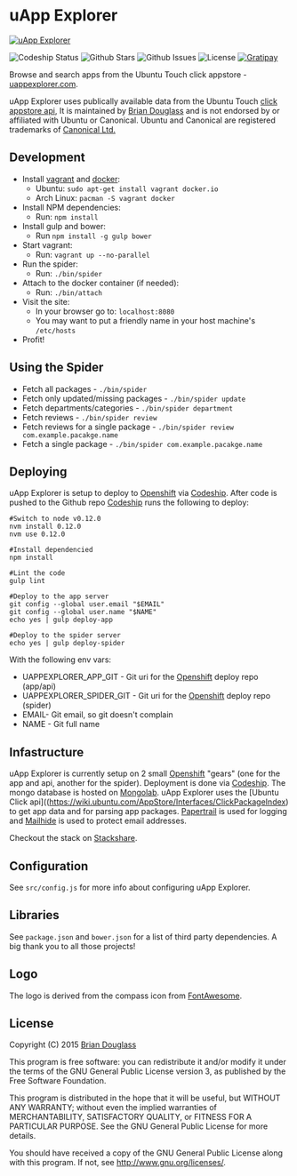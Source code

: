 # uApp Explorer #

[ ![uApp Explorer](https://uappexplorer.com/img/app-logo.png)](https://uappexplorer.com/)

![Codeship Status](https://img.shields.io/codeship/6a279da0-64a5-0132-af74-0639b0c195d6/master.svg)
![Github Stars](https://img.shields.io/github/stars/bhdouglass/uappexplorer.svg)
![Github Issues](https://img.shields.io/github/issues-raw/bhdouglass/uappexplorer.svg)
![License](https://img.shields.io/github/license/bhdouglass/uappexplorer.svg)
[ ![Gratipay](https://img.shields.io/gratipay/bhdouglass.svg) ](https://gratipay.com/bhdouglass/)

Browse and search apps from the Ubuntu Touch click appstore -
[uappexplorer.com](https://uappexplorer.com/).

uApp Explorer uses publically available data from the Ubuntu Touch
[click appstore api](https://wiki.ubuntu.com/AppStore/Interfaces/ClickPackageIndex),
It is maintained by [Brian Douglass](http://bhdouglass.com) and is not
endorsed by or affiliated with Ubuntu or Canonical. Ubuntu and Canonical are
registered trademarks of [Canonical Ltd.](http://www.canonical.com/)

## Development ##

* Install [vagrant](http://vagrantup.com/) and [docker](https://www.docker.com/):
    * Ubuntu: `sudo apt-get install vagrant docker.io`
    * Arch Linux: `pacman -S vagrant docker`
* Install NPM dependencies:
    * Run: `npm install`
* Install gulp and bower:
    * Run `npm install -g gulp bower`
* Start vagrant:
    * Run: `vagrant up --no-parallel`
* Run the spider:
    * Run: `./bin/spider`
* Attach to the docker container (if needed):
    * Run: `./bin/attach`
* Visit the site:
    * In your browser go to: `localhost:8080`
    * You may want to put a friendly name in your host machine's `/etc/hosts`
* Profit!

## Using the Spider ##

* Fetch all packages - `./bin/spider`
* Fetch only updated/missing packages - `./bin/spider update`
* Fetch departments/categories - `./bin/spider department`
* Fetch reviews - `./bin/spider review`
* Fetch reviews for a single package - `./bin/spider review com.example.pacakge.name`
* Fetch a single package - `./bin/spider com.example.pacakge.name`

## Deploying ##

uApp Explorer is setup to deploy to [Openshift](https://www.openshift.com/) via [Codeship](https://codeship.com/).
After code is pushed to the Github repo [Codeship](https://codeship.com/) runs the following to deploy:

~~~
#Switch to node v0.12.0
nvm install 0.12.0
nvm use 0.12.0

#Install dependencied
npm install

#Lint the code
gulp lint

#Deploy to the app server
git config --global user.email "$EMAIL"
git config --global user.name "$NAME"
echo yes | gulp deploy-app

#Deploy to the spider server
echo yes | gulp deploy-spider
~~~

With the following env vars:

* UAPPEXPLORER_APP_GIT - Git uri for the [Openshift](https://www.openshift.com/) deploy repo (app/api)
* UAPPEXPLORER_SPIDER_GIT - Git uri for the [Openshift](https://www.openshift.com/) deploy repo (spider)
* EMAIL- Git email, so git doesn't complain
* NAME - Git full name

## Infastructure ##

uApp Explorer is currently setup on 2 small [Openshift](https://www.openshift.com/) "gears"
(one for the app and api, another for the spider). Deployment is done via
[Codeship](https://codeship.com/). The mongo database is hosted on [Mongolab](https://mongolab.com/).
uApp Explorer uses the [Ubuntu Click api]((https://wiki.ubuntu.com/AppStore/Interfaces/ClickPackageIndex)
to get app data and for parsing app packages. [Papertrail](https://papertrailapp.com/)
is used for logging and [Mailhide](http://www.google.com/recaptcha/mailhide/apikey)
is used to protect email addresses.

Checkout the stack on [Stackshare](http://stackshare.io/bhdouglass/uapp-explorer).

## Configuration ##

See `src/config.js` for more info about configuring uApp Explorer.

## Libraries ##

See `package.json` and `bower.json` for a list of third party dependencies. A big thank you to all those projects!

## Logo ##

The logo is derived from the compass icon from [FontAwesome](http://fontawesome.io/).

## License ##

Copyright (C) 2015 [Brian Douglass](http://bhdouglass.com/)

This program is free software: you can redistribute it and/or modify it under the terms of the GNU General Public License version 3, as published
by the Free Software Foundation.

This program is distributed in the hope that it will be useful, but WITHOUT ANY WARRANTY; without even the implied warranties of MERCHANTABILITY, SATISFACTORY QUALITY, or FITNESS FOR A PARTICULAR PURPOSE.  See the GNU General Public License for more details.

You should have received a copy of the GNU General Public License along with this program.  If not, see <http://www.gnu.org/licenses/>.
